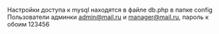 Настройки доступа к mysql находятся в файле db.php в папке config
Пользователи админки admin@mail.ru и manager@mail.ru, пароль к обоим 123456
